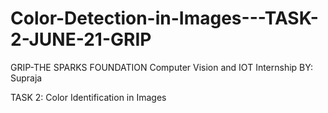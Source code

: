 # Color-Detection-in-Images---TASK-2-JUNE-21-GRIP

GRIP-THE SPARKS FOUNDATION Computer Vision and IOT Internship BY: Supraja 

TASK 2: Color Identification in Images
